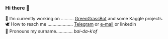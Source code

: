 ### Hi there 🌿
🦚 I’m currently working on .......... [GreenGrassBot] and some Kaggle projects.  
🕊 How to reach me .................... [Telegram] or [e-mail] or linkedin  
🦜 Pronouns my surname............. _bai-da-kˈof_

[Telegram]: https://t.me/baidakovil
[e-mail]: mailto:baidakovil@gmail.com
[GreenGrassBot]: https://github.com/baidakovil/GreenGrassBot
